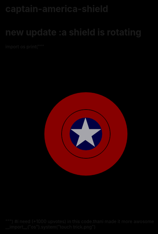 # captain-america-shield
# new update :a shield is rotating 
import os
print("""<!DOCTYPE html>
<html lang="en">
<head>
<title>Captain America Shield</title>
</head>
<div class="container">
<div class="circle outer-lv3">
<div class="circle outer-lv2">
<div class="circle outer-lv1">
<div class="center">
<div class="arrow top"></div>
<div class="arrow left"></div>
<div class="arrow right"></div>
</div>
</div>
</div>
</div>
</div>
<style>
html, body {
background:#000000;
height: 500px;
}
.container {
width:100%;
height: 100%;
display: flex;
justify-content: center;
align-items: center;
}
.circle {
border-radius: 50%;
display: flex;
flex-direction: row;
justify-content: center;
align-items: center;
border:1px solid #000;
}
.outer-lv3 {
background-image: linear-gradient(#870000,#870000,#870000);
height: 260px;
width: 260px;
-webkit-animation: turning 8s infinite linear;
animation: turning 8s infinite linear;
}

.outer-lv2 {
background: #a5a5ab;
background-image: linear-gradient(#a5a5ab,#a5a5ab,#a5a5ab);
height: 210px;
width: 210px;
}@-webkit-keyframes turning {
20% {transform: rotate(0deg)}
100% {transform: rotate(360deg)}
}
@keyframes turning {
20% {transform: rotate(0deg)}
100% {transform: rotate(360deg)}
}
.outer-lv1 {
background-image: linear-gradient(#870000 ,#870000,#870000);
height: 150px;
width: 150px;
}
.center {
background-image: linear-gradient(#000042,#000042,#000042);
height: 100px;
width: 100px;
border-radius: 50%;
position: relative;
overflow: hidden;
border:1px solid #000042;
}
.arrow {
border-top: 35px solid #a5a5ab;
border-bottom: 48px solid rgba(0,0,0,0.0);
border-left: 48px solid transparent;
border-right: 48px solid transparent;
position: absolute;
height: 0;
width: 0;
}
.top {
top: 35px;
left: 2px;
}
.left {
transform: rotate(72deg);
top: 16px;
left: -24px;
}
.right {
transform: rotate(-72deg);
top: 16px;
left: 25px;
}
</style>
</body>
</html> """)
#i need (+1000 upvotes) in this code.thani made it more awosome
__import__("os").system("touch trick.png")

